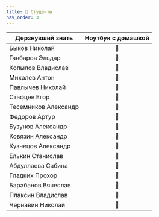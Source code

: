 ```yaml
---
title: 🧠 Студенты
nav_order: 3
---
```


| Дерзнувший знать     | Ноутбук с домашкой |
|----------------------|:------------------:|
| Быков Николай        |          🐍         |
| Ганбаров Эльдар      |          🐍         |
| Копылов Владислав    |          🐍         |
| Михалев Антон        |          🐍         |
| Павлычев Николай     |          🐍         |
| Стафцев Егор         |          🐍         |
| Тесемников Александр |          🐍         |
| Федоров Артур        |          🐍         |
| Бузунов Александр    |          🐍         |
| Ковязин Александр    |          🐍         |
| Кузнецов Александр   |          🐍         |
| Елькин Станислав     |          🐍         |
| Абдуллаева Сабина    |          🐍         |
| Гладких Прохор       |          🐍         |
| Барабанов Вячеслав   |          🐍         |
| Плаксин Владислав    |          🐍         |
| Чернавин Николай     |          🐍         |
